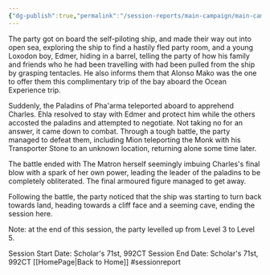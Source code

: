 ```yaml
---
{"dg-publish":true,"permalink":"/session-reports/main-campaign/main-campaign-session-4/"}
---
```



The party got on board the self-piloting ship, and made their way out into open sea, exploring the ship to find a hastily fled party room, and a young Loxodon boy, Edmer, hiding in a barrel, telling the party of how his family and friends who he had been travelling with had been pulled from the ship by grasping tentacles. He also informs them that Alonso Mako was the one to offer them this complimentary trip of the bay aboard the Ocean Experience trip.

Suddenly, the Paladins of Pha'arma teleported aboard to apprehend Charles. Ehla resolved to stay with Edmer and protect him while the others accosted the paladins and attempted to negotiate. Not taking no for an answer, it came down to combat. Through a tough battle, the party managed to defeat them, including Mion teleporting the Monk with his Transporter Stone to an unknown location, returning alone some time later.

The battle ended with The Matron herself seemingly imbuing Charles's final blow with a spark of her own power, leading the leader of the paladins to be completely obliterated. The final armoured figure managed to get away.

Following the battle, the party noticed that the ship was starting to turn back towards land, heading towards a cliff face and a seeming cave, ending the session here.

Note: at the end of this session, the party levelled up from Level 3 to Level 5.

Session Start Date: Scholar's 71st, 992CT
Session End Date: Scholar's 71st, 992CT
[[HomePage\|Back to Home]]
#sessionreport 